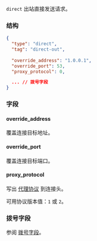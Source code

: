 `direct` 出站直接发送请求。

### 结构

```json
{
  "type": "direct",
  "tag": "direct-out",
  
  "override_address": "1.0.0.1",
  "override_port": 53,
  "proxy_protocol": 0,

  ... // 拨号字段
}
```

### 字段

#### override_address

覆盖连接目标地址。

#### override_port

覆盖连接目标端口。

#### proxy_protocol

写出 [代理协议](https://www.haproxy.org/download/1.8/doc/proxy-protocol.txt) 到连接头。

可用协议版本值：`1` 或 `2`。

### 拨号字段

参阅 [拨号字段](/zh/configuration/shared/dial/)。
